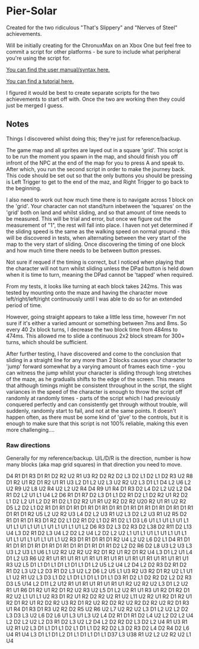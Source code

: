 # Pier-Solar

Created for the two ridiculous "That's Slippery" and "Nerves of Steel" achievements.

Will be initially creating for the ChronuxMax on an Xbox One but feel free to commit a script for other platforms - be sure to include what peripheral you're using the script for.

[You can find the user manual/syntax here.](https://cronusmax.com/manual/gpc_guide.htm?ms=AgAAAAAAAAI%3D&st=MA%3D%3D&sct=MA%3D%3D&mw=MzIw#)

[You can find a tutorial here.](https://cronusmax.com/manual/a_simple_tutorial.htm)

I figured it would be best to create separate scripts for the two achievements to start off with. Once the two are working then they could just be merged I guess.


## Notes

Things I discovered whilst doing this; they're just for reference/backup.

 
The game map and all sprites are layed out in a square 'grid'. This script is to be run the moment you spawn in the map, and should finish you off infront of the NPC at the end of the map for you to press A and speak to. After which, you run the second script in order to make the journey back. This code should be set out so that the only buttons you should be pressing is Left Trigger to get to the end of the maz, and Right Trigger to go back to the beginning.

I also need to work out how much time there is to navigate across 1 block on the 'grid'. Your character can not stand/turn inbetween the 'squares' on the 'grid' both on land and whilst sliding, and so that amount of time needs to be measured. This will be trial and error, but once we figure out the measurement of "1", the rest will fall into place. I haven not yet determined if the sliding speed is the same as the walking speed on normal ground - this will be discovered in tests, when alternating between the very start of the map to the very start of sliding. Once discovering the timing of one block and how much time there needs to be between button presses.

Not sure if requed if the timing is correct, but I noticed when playing that the character will not turn whilst sliding unless the DPad button is held down when it is time to turn, meaning the DPad cannot be 'tapped' when required.

From my tests, it looks like turning at each block takes 242ms. This was tested by mounting onto the maze and having the character move left/right/left/right continuously until I was able to do so for an extended period of time.

However, going straight appears to take a little less time, however I'm not sure if it's either a varied amount or something between 7ms and 8ms. So every 40 2x block turns, I decrease the two block time from 484ms to 474ms. This allowed me to slide a continuous 2x2 block stream for 300+ turns, which should be sufficient.

After further testing, I have discovered and come to the conclusion that sliding in a straight line for any more than 2 blocks causes your character to 'jump' forward somewhat by a varying amount of frames each time - you can witness the jump whilst your character is sliding through long stretches of the maze, as he gradualls shifts to the edge of the screen. This means that although timings might be consistent throughout in the script, the slight variances in the speed of the character is enough to throw the script off randomly at randomly times - parts of the script which I had previously conquered perfectly and can consistently get through without trouble, will suddenly, randomly start to fail, and not at the same points. It doesn't happen often, as there must be some kind of 'give' to the controls, but it is enough to make sure that this script is not 100% reliable, making this even more challenging....

### Raw directions

Generally for my reference/backup. U/L/D/R is the direction, number is how many blocks (aka map grid squares) in that direction you need to move.

D4
R1
D1
R3
D1
R1
D2
R2
U2
R1
U3
R2
D2
R2
D2
L3
D2
L1
D2
L1
D2
R3
U2
R8
D1
R2
U1
R2
D1
R2
U1
R1
U3
L2
D1
L2
U2
L3
U2
R2
U2
L3
D1
L1
D4
L2
U6
L2
U2
R9
U2
L8
U2
R4
U2
L2
U2
R4
D4
R9
U1
R4
D1
R3
D2
L4
D2
L2
U2
L2
D4
R1
D2
L2
U1
L1
U4
L2
D6
R1
D1
R7
D2
L3
D1
L1
D2
R1
D2
L1
D2
R2
U1
R2
D2
L1
D2
L2
U1
L2
D2
R1
D2
L1
D2
R2
U1
R1
U2
R2
D2
R2
U20
R2
U1
R1
U2
R2
D5
L2
D2
L1
D2
R1
D1
R1
D1
R1
D1
R1
D1
R1
D1
R1
D1
R1
D1
R1
D1
R1
D1
R1
D1
R1
D1
R1
D1
R2
U5
L2
U2
R2
U3
L4
D2
L2
U3
R1
U2
L3
D2
L2
U3
R1
U2
R5
D2
R1
D1
R1
D1
R3
D1
R2
D2
L1
D2
R1
D2
L1
D2
R1
D2
L1
D3
L6
U1
L1
U1
L1
U1
L1
U1
L1
U1
L1
U1
L1
U1
L1
U1
L1
U1
L2
D6
R3
D2
L3
D2
R3
D2
L38
D2
R11
D2
L13
U4
L3
D2
R1
D2
L3
U4
L2
D2
L2
U4
L2
D2
L2
U2
L1
U1
L1
U1
L1
U1
L1
U1
L1
U1
L1
U1
L1
U1
L1
U1
L1
U2
R3
D1
R1
D1
R1
D1
R2
U4
L2
U2
L6
D2
L1
D4
R1
D1
R1
D1
R1
D1
R1
D1
R1
D1
R1
D1
R1
D1
R1
D1
R1
D2
L2
D2
R6
D2
L8
U3
L2
U3
L3
U3
L2
U3
L1
U6
L1
U2
R2
U2
R2
U2
R2
D1
R2
U1
R2
D1
R2
U4
L3
D1
L2
U1
L4
D1
L2
U3
R6
U2
R1
U1
R1
U1
R1
U1
R1
U1
R1
U1
R1
U1
R1
U1
R1
U1
R1
U1
R1
U1
R3
U2
L5
D1
L1
D1
L1
D1
L1
D1
L1
D1
L2
U5
L2
U4
L2
D4
L2
D2
R3
D2
R1
D2
R1
D2
L3
U2
L2
D3
R1
D2
L3
U2
L2
D6
L2
U5
L1
U3
R2
U3
R2
D1
R2
U2
L1
U1
L1
U2
R1
U2
L3
D3
L1
D2
L1
D1
L1
D1
L1
D1
L1
D3
R1
D2
L1
D2
R2
D2
L2
D2
R3
D3
L5
U14
L2
D11
L2
U12
R1
U1
R1
U1
R1
U1
R1
U1
R2
U2
R2
U2
L3
D1
L2
U2
R1
U1
R6
D1
R2
U1
R2
D1
R2
U2
R3
U2
L5
D1
L2
U2
R1
U1
R3
U1
R2
D1
R2
D1
R2
U2
L1
U1
L1
U2
R3
D1
R2
U1
R2
D2
R2
U2
R1
U2
L11
U2
R2
U1
R2
D1
R2
U1
R2
D1
R2
U1
R2
D2
R2
U3
R2
D1
R2
U2
R2
D2
R2
U2
R2
D2
R2
U2
R2
D1
R3
U1
R4
D1
R3
D1
R3
U2
R2
D2
R5
U2
R6
U2
L7
U2
R2
U2
L3
D1
L2
U2
L2
D2
L3
D3
L3
U2
L6
D2
L6
U1
L3
U1
L3
U2
L4
D2
R1
D1
R1
D2
L4
U2
L2
D2
L2
U4
L2
D2
L2
U2
L2
D3
R1
D2
L3
U2
L2
D4
L2
D2
R2
D2
L3
D2
L2
U4
R1
U3
R1
U2
R1
U2
L3
D1
L1
D1
L1
D2
L1
D1
L1
D2
R2
D2
L3
D2
R3
D2
L4
D2
R4
D2
L6
U4
R1
U4
L3
D1
L1
D1
L2
D1
L1
D1
L1
D1
L1
D37
L3
U38
R1
U2
L2
U2
R2
U2
L1
U4
